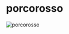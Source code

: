 # porcorosso
![porcorosso](![image](https://github.com/toyop-GsF9/skills-communicate-using-markdown/assets/131207724/99fda5a2-b9a9-45e9-b5c3-ff788aae31fa)
)
